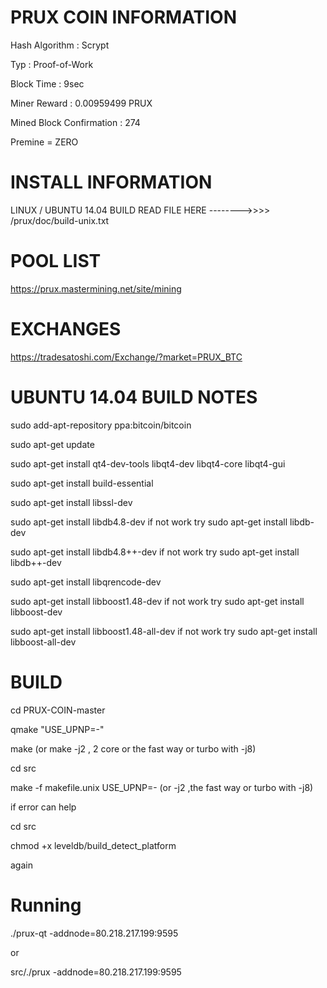 
PRUX COIN INFORMATION
===================== 

Hash Algorithm : Scrypt

Typ : Proof-of-Work

Block Time : 9sec

Miner Reward : 0.00959499 PRUX

Mined Block Confirmation : 274

Premine = ZERO


INSTALL INFORMATION
===================
LINUX / UBUNTU 14.04 BUILD READ FILE HERE -------->>>>  /prux/doc/build-unix.txt


POOL LIST
=========
https://prux.mastermining.net/site/mining


EXCHANGES
=========
https://tradesatoshi.com/Exchange/?market=PRUX_BTC 



UBUNTU 14.04 BUILD NOTES
========================

sudo add-apt-repository ppa:bitcoin/bitcoin

sudo apt-get update

sudo apt-get install qt4-dev-tools libqt4-dev libqt4-core libqt4-gui

sudo apt-get install build-essential

sudo apt-get install libssl-dev

sudo apt-get install libdb4.8-dev if not work try sudo apt-get install libdb-dev

sudo apt-get install libdb4.8++-dev  if not work try sudo apt-get install libdb++-dev

sudo apt-get install libqrencode-dev

sudo apt-get install libboost1.48-dev   if not work try  sudo apt-get install libboost-dev

sudo apt-get install libboost1.48-all-dev  if not work try  sudo apt-get install libboost-all-dev


BUILD
=====

cd PRUX-COIN-master

qmake "USE_UPNP=-"

make                        (or  make -j2  , 2 core or the fast way or turbo with -j8)

cd src

make -f  makefile.unix USE_UPNP=-      (or -j2  ,the fast way or turbo with -j8)


if error can help

cd src

chmod +x leveldb/build_detect_platform

again


Running
=====

./prux-qt -addnode=80.218.217.199:9595

or

src/./prux -addnode=80.218.217.199:9595
